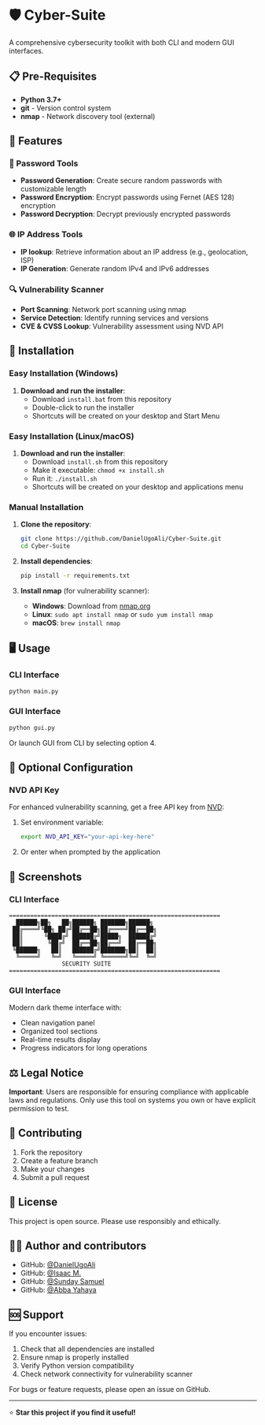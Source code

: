 # 🛡️ Cyber-Suite

A comprehensive cybersecurity toolkit with both CLI and modern GUI interfaces.

## 📋 Pre-Requisites

- **Python 3.7+**
- **git** - Version control system
- **nmap** - Network discovery tool (external)

## 🌟 Features

### 🔐 Password Tools
- **Password Generation**: Create secure random passwords with customizable length
- **Password Encryption**: Encrypt passwords using Fernet (AES 128) encryption
- **Password Decryption**: Decrypt previously encrypted passwords
<!-- - **Json format documentation**: Export passwords in JSON format for easy storage and retrieval -->

### 🌐 IP Address Tools
- **IP lookup**: Retrieve information about an IP address (e.g., geolocation, ISP)
- **IP Generation**: Generate random IPv4 and IPv6 addresses

### 🔍 Vulnerability Scanner
- **Port Scanning**: Network port scanning using nmap
- **Service Detection**: Identify running services and versions
- **CVE & CVSS Lookup**: Vulnerability assessment using NVD API

## 🚀 Installation

### Easy Installation (Windows)
1. **Download and run the installer**:
   - Download `install.bat` from this repository
   - Double-click to run the installer
   - Shortcuts will be created on your desktop and Start Menu

### Easy Installation (Linux/macOS)
1. **Download and run the installer**:
   - Download `install.sh` from this repository
   - Make it executable: `chmod +x install.sh`
   - Run it: `./install.sh`
   - Shortcuts will be created on your desktop and applications menu

### Manual Installation
1. **Clone the repository**:
   ```bash
   git clone https://github.com/DanielUgoAli/Cyber-Suite.git
   cd Cyber-Suite
   ```

2. **Install dependencies**:
   ```bash
   pip install -r requirements.txt
   ```

3. **Install nmap** (for vulnerability scanner):
   - **Windows**: Download from [nmap.org](https://nmap.org/download.html)
   - **Linux**: `sudo apt install nmap` or `sudo yum install nmap`
   - **macOS**: `brew install nmap`

## 🖥️ Usage

### CLI Interface
```bash
python main.py
```

### GUI Interface
```bash
python gui.py
```

Or launch GUI from CLI by selecting option 4.

## 🔧 Optional Configuration

### NVD API Key
For enhanced vulnerability scanning, get a free API key from [NVD](https://nvd.nist.gov/developers/request-an-api-key):

1. Set environment variable:
   ```bash
   export NVD_API_KEY="your-api-key-here"
   ```

2. Or enter when prompted by the application

## 📸 Screenshots

### CLI Interface
```
============================================================
  ██████╗██╗   ██╗██████╗ ███████╗██████╗ 
 ██╔════╝╚██╗ ██╔╝██╔══██╗██╔════╝██╔══██╗
 ██║      ╚████╔╝ ██████╔╝█████╗  ██████╔╝
 ██║       ╚██╔╝  ██╔══██╗██╔══╝  ██╔══██╗
 ╚██████╗   ██║   ██████╔╝███████╗██║  ██║
  ╚═════╝   ╚═╝   ╚═════╝ ╚══════╝╚═╝  ╚═╝
               SECURITY SUITE
============================================================
```

### GUI Interface
Modern dark theme interface with:
- Clean navigation panel
- Organized tool sections
- Real-time results display
- Progress indicators for long operations

## ⚖️ Legal Notice

**Important**: Users are responsible for ensuring compliance with applicable laws and regulations. Only use this tool on systems you own or have explicit permission to test.

## 🤝 Contributing

1. Fork the repository
2. Create a feature branch
3. Make your changes
4. Submit a pull request

## 📝 License

This project is open source. Please use responsibly and ethically.

## 👨‍💻 Author and contributors


- GitHub: [@DanielUgoAli](https://github.com/DanielUgoAli)
- GitHub: [@Isaac M.](https://github.com/ski04)
- GitHub: [@Sunday Samuel](https://github.com/sundaysamuel)
- GitHub: [@Abba Yahaya](https://https://github.com/ay-wq0)


## 🆘 Support

If you encounter issues:
1. Check that all dependencies are installed
2. Ensure nmap is properly installed
3. Verify Python version compatibility
4. Check network connectivity for vulnerability scanner

For bugs or feature requests, please open an issue on GitHub.

---

⭐ **Star this project if you find it useful!**
